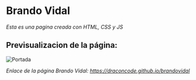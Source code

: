 # Brando Vidal
*Esta es una pagina creada con HTML, CSS y JS*


## Previsualizacion de la página:
![Portada](https://ik.imagekit.io/demoxd/portada_QIE44pSJM.jpg?tr=w-1080,h-566,fo-auto "Portada")


*Enlace de la página Brando Vidal: https://draconcode.github.io/brandovidal*

